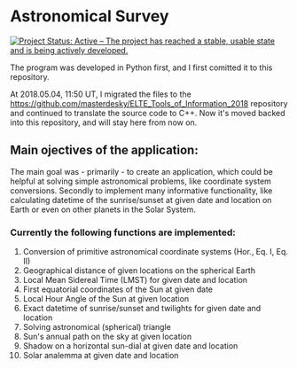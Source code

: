 # Astronomical Survey

[![Project Status: Active – The project has reached a stable, usable state and is being actively developed.](https://www.repostatus.org/badges/latest/active.svg)](https://www.repostatus.org/#active)

The program was developed in Python first, and I first comitted it to this repository.

At 2018.05.04, 11:50 UT, I migrated the files to the https://github.com/masterdesky/ELTE_Tools_of_Information_2018 repository and continued to translate the source code to C++. Now it's moved backed into this repository, and will stay here from now on.

## Main ojectives of the application:

The main goal was - primarily - to create an application, which could be helpful at solving simple astronomical problems, like coordinate system conversions. Secondly to implement many informative functionality, like calculating datetime of the sunrise/sunset at given date and location on Earth or even on other planets in the Solar System.

### Currently the following functions are implemented:

1. Conversion of primitive astronomical coordinate systems (Hor., Eq. I, Eq. II)
2. Geographical distance of given locations on the spherical Earth
3. Local Mean Sidereal Time (LMST) for given date and location
4. First equatorial coordinates of the Sun at given date
5. Local Hour Angle of the Sun at given location
6. Exact datetime of sunrise/sunset and twilights for given date and location
7. Solving astronomical (spherical) triangle
8. Sun's annual path on the sky at given location
9. Shadow on a horizontal sun-dial at given date and location
10. Solar analemma at given date and location
